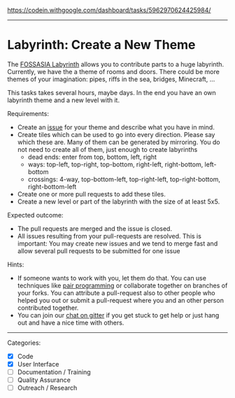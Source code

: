 https://codein.withgoogle.com/dashboard/tasks/5962970624425984/

---

# Labyrinth: Create a New Theme

The [FOSSASIA Labyrinth](https://github.com/fossasia/labyrinth/) allows you to contribute parts to a huge labyrinth.
Currently, we have the a theme of rooms and doors. There could be more themes of your imagination:
pipes, riffs in the sea, bridges, Minecraft, ...

This tasks takes several hours, maybe days. In the end you have an own labyrinth theme and a new level with it.


Requirements:
- Create an [issue](https://github.com/fossasia/labyrinth/issues) for your theme and describe what you have in mind.
- Create tiles which can be used to go into every direction. Please say which these are.
  Many of them can be generated by mirroring.
  You do not need to create all of them, just enough to create labyrinths
  - dead ends: enter from top, bottom, left, right
  - ways: top-left, top-right, top-bottom, right-left, right-bottom, left-bottom
  - crossings: 4-way, top-bottom-left, top-right-left, top-right-bottom, right-bottom-left
- Create one or more pull requests to add these tiles.
- Create a new level or part of the labyrinth with the size of at least 5x5.

Expected outcome:
- The pull requests are merged and the issue is closed.
- All issues resulting from your pull-requests are resolved. This is important: You may create new issues and we tend to merge fast and allow several pull requests to be submitted for one issue

Hints:
- If someone wants to work with you, let them do that. You can use techniques like [pair programming](https://www.youtube.com/watch?v=vgkahOzFH2Q) or collaborate together on branches of your forks. You can attribute a pull-request also to other people who helped you out or submit a pull-request where you and an other person contributed together.
- You can join our [chat on gitter](https://gitter.im/fossasia/labyrinth) if you get stuck to get help or just hang out and have a nice time with others.

---

Categories:
- [X] Code
- [X] User Interface
- [ ] Documentation / Training
- [ ] Quality Assurance
- [ ] Outreach / Research
